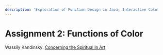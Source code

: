```yaml
---
description: 'Exploration of Function Design in Java, Interactive Color using HSB colorMode'
---
```


# Assignment 2: Functions of Color

Wassily Kandinsky:  [Concerning the Spiritual In Art](http://www.public-library.uk/ebooks/22/92.pdf)

